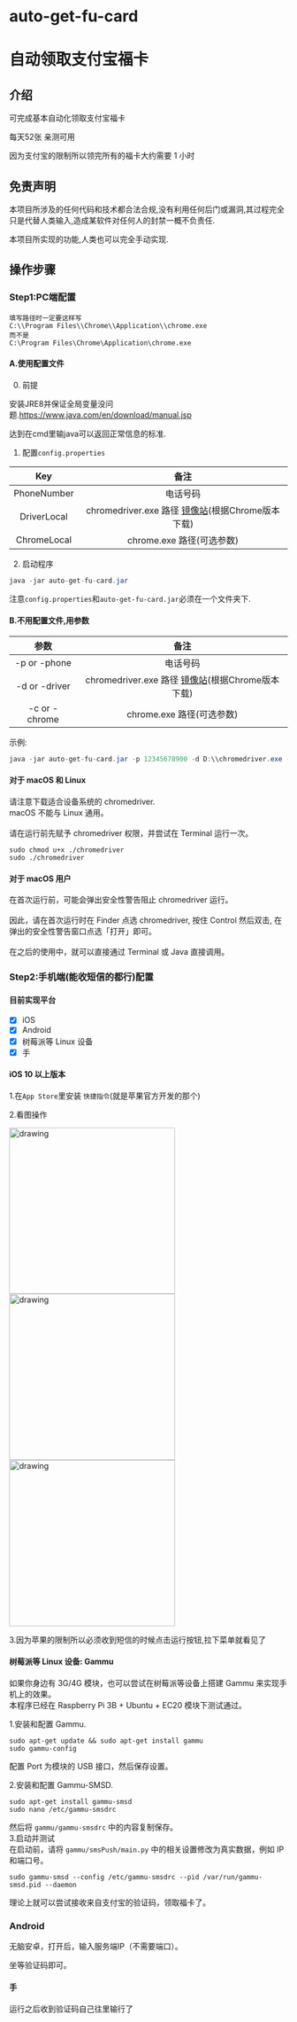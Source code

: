 # auto-get-fu-card
# 自动领取支付宝福卡

## 介绍

可完成基本自动化领取支付宝福卡

每天52张 亲测可用

因为支付宝的限制所以领完所有的福卡大约需要 1 小时

## 免责声明

本项目所涉及的任何代码和技术都合法合规,没有利用任何后门或漏洞,其过程完全只是代替人类输入,造成某软件对任何人的封禁一概不负责任.

本项目所实现的功能,人类也可以完全手动实现.

## 操作步骤

### Step1:PC端配置

```
填写路径时一定要这样写
C:\\Program Files\\Chrome\\Application\\chrome.exe
而不是
C:\Program Files\Chrome\Application\chrome.exe
```

#### A.使用配置文件

0. 前提

安装JRE8并保证全局变量没问题.https://www.java.com/en/download/manual.jsp

达到在cmd里输java可以返回正常信息的标准.

1. 配置`config.properties`

| Key  | 备注  |
| :------------: | :------------: |
| PhoneNumber | 电话号码  |
| DriverLocal | chromedriver.exe 路径 [镜像站](http://npm.taobao.org/mirrors/chromedriver/)(根据Chrome版本下载) |
| ChromeLocal | chrome.exe 路径(可选参数)  |

2. 启动程序

```java
java -jar auto-get-fu-card.jar
```

注意`config.properties`和`auto-get-fu-card.jar`必须在一个文件夹下.

#### B.不用配置文件,用参数

| 参数  | 备注  |
| :------------: | :------------: |
| -p or -phone  | 电话号码  |
| -d or -driver | chromedriver.exe 路径 [镜像站](http://npm.taobao.org/mirrors/chromedriver/)(根据Chrome版本下载) |
| -c or -chrome | chrome.exe 路径(可选参数)  |

示例:

```java
java -jar auto-get-fu-card.jar -p 12345678900 -d D:\\chromedriver.exe -c C:\\Program Files\\Chrome\\Application\\chrome.exe
```

#### 对于 macOS 和 Linux

请注意下载适合设备系统的 chromedriver.
<br>macOS 不能与 Linux 通用。   
<br>请在运行前先赋予 chromedriver 权限，并尝试在 Terminal 运行一次。   
```
sudo chmod u+x ./chromedriver
sudo ./chromedriver
```
#### 对于 macOS 用户

在首次运行前，可能会弹出安全性警告阻止 chromedriver 运行。   
<br>因此，请在首次运行时在 Finder 点选 chromedriver, 按住 Control 然后双击, 在弹出的安全性警告窗口点选「打开」即可。   
<br>在之后的使用中，就可以直接通过 Terminal 或 Java 直接调用。


### Step2:手机端(能收短信的都行)配置

#### 目前实现平台

- [x] iOS
- [x] Android
- [x] 树莓派等 Linux 设备
- [x] 手

#### iOS 10 以上版本

1.在`App Store`里安装 `快捷指令`(就是苹果官方开发的那个)

2.看图操作

<img src="https://i.loli.net/2021/02/03/Kktg6F1lDxzULuE.png" alt="drawing" width="300"/>
<img src="https://i.loli.net/2021/02/03/vDAaS6d12sBZLkm.png" alt="drawing" width="300"/>
<img src="https://i.loli.net/2021/02/03/7an5sMoEYhkK61H.png" alt="drawing" width="300"/>

3.因为苹果的限制所以必须收到短信的时候点击运行按钮,拉下菜单就看见了


#### 树莓派等 Linux 设备: Gammu
如果你身边有 3G/4G 模块，也可以尝试在树莓派等设备上搭建 Gammu 来实现手机上的效果。   
本程序已经在 Raspberry Pi 3B + Ubuntu + EC20 模块下测试通过。

1.安装和配置 Gammu.   
```
sudo apt-get update && sudo apt-get install gammu
sudo gammu-config
```
配置 Port 为模块的 USB 接口，然后保存设置。   

2.安装和配置 Gammu-SMSD.   
```
sudo apt-get install gammu-smsd
sudo nano /etc/gammu-smsdrc
```
然后将 ```gammu/gammu-smsdrc``` 中的内容复制保存。   
3.启动并测试   
在启动前，请将 ```gammu/smsPush/main.py``` 中的相关设置修改为真实数据，例如 IP 和端口号。   
```
sudo gammu-smsd --config /etc/gammu-smsdrc --pid /var/run/gammu-smsd.pid --daemon
```
理论上就可以尝试接收来自支付宝的验证码，领取福卡了。

### Android

无脑安卓，打开后，输入服务端IP（不需要端口）。

坐等验证码即可。

#### 手

运行之后收到验证码自己往里输行了
